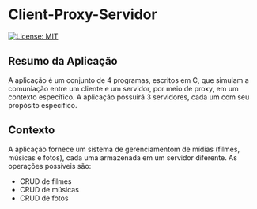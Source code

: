 # Client-Proxy-Servidor

[![License: MIT](https://img.shields.io/badge/License-MIT-yellow.svg)](https://opensource.org/licenses/MIT)

## Resumo da Aplicação

A aplicação é um conjunto de 4 programas, escritos em C, que simulam a comuniação entre um cliente e um servidor, por meio de proxy, em um contexto específico. A aplicação possuirá 3 servidores, cada um com seu propósito específico.

## Contexto

A aplicação fornece um sistema de gerenciamentom de mídias (filmes, músicas e fotos), cada uma armazenada em um servidor diferente.
As operações possíveis são:
- CRUD de filmes
- CRUD de músicas
- CRUD de fotos

